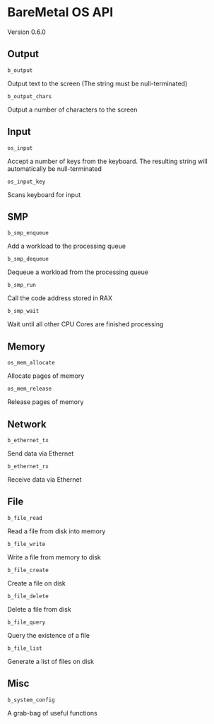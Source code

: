# BareMetal OS API #

Version 0.6.0


## Output ##

    b_output
Output text to the screen (The string must be null-terminated)

	b_output_chars
Output a number of characters to the screen


## Input ##

	os_input
Accept a number of keys from the keyboard. The resulting string will automatically be null-terminated

	os_input_key
Scans keyboard for input


## SMP ##

	b_smp_enqueue
Add a workload to the processing queue

	b_smp_dequeue
Dequeue a workload from the processing queue

	b_smp_run
Call the code address stored in RAX

	b_smp_wait
Wait until all other CPU Cores are finished processing


## Memory ##

	os_mem_allocate
Allocate pages of memory

	os_mem_release
Release pages of memory


## Network ##

	b_ethernet_tx
Send data via Ethernet


	b_ethernet_rx
Receive data via Ethernet


## File ##

	b_file_read
Read a file from disk into memory

	b_file_write
Write a file from memory to disk

	b_file_create
Create a file on disk

	b_file_delete
Delete a file from disk

	b_file_query
Query the existence of a file

	b_file_list
Generate a list of files on disk


## Misc ##

	b_system_config
A grab-bag of useful functions
